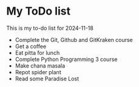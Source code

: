 # My ToDo list

This is my to-do list for 2024-11-18

- Complete the Git, Github and GitKraken course
- Get a coffee
- Eat pitta for lunch
- Complete Python Programming 3 course
- Make chana masala
- Repot spider plant
- Read some Paradise Lost
